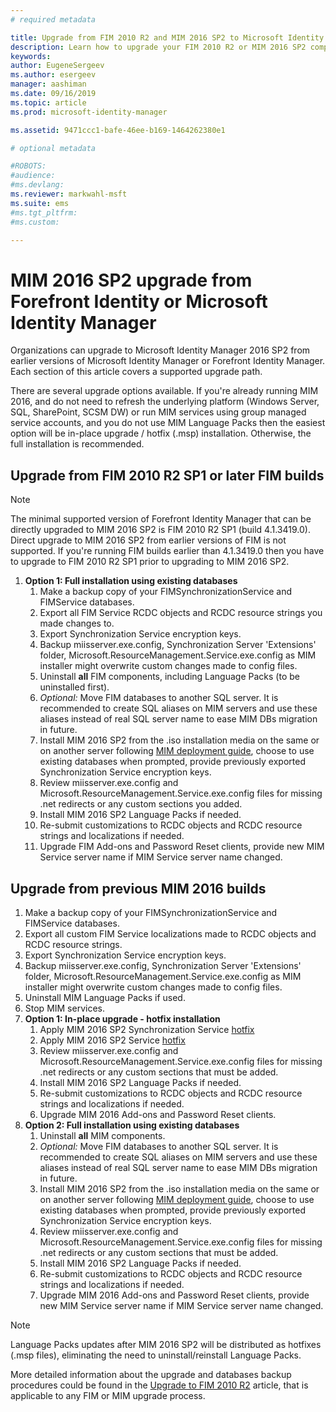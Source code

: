 ```yaml
---
# required metadata

title: Upgrade from FIM 2010 R2 and MIM 2016 SP2 to Microsoft Identity Manager 2016 Service Pack 2 | Microsoft Docs
description: Learn how to upgrade your FIM 2010 R2 or MIM 2016 SP2 components, and then install the components that are new in MIM 2016.
keywords:
author: EugeneSergeev
ms.author: esergeev
manager: aashiman
ms.date: 09/16/2019
ms.topic: article
ms.prod: microsoft-identity-manager

ms.assetid: 9471ccc1-bafe-46ee-b169-1464262380e1

# optional metadata

#ROBOTS:
#audience:
#ms.devlang:
ms.reviewer: markwahl-msft
ms.suite: ems
#ms.tgt_pltfrm:
#ms.custom:

---
```


# MIM 2016 SP2 upgrade  from Forefront Identity  or Microsoft Identity Manager

Organizations can upgrade to Microsoft Identity Manager 2016 SP2 from earlier versions of Microsoft Identity Manager or Forefront Identity Manager.  Each section of this article covers a supported upgrade path.

There are several upgrade options available. If you're already running MIM 2016, and do not need to refresh the underlying platform (Windows Server, SQL, SharePoint, SCSM DW) or run MIM services using group managed service accounts, and you do not use MIM Language Packs then the easiest option will be in-place upgrade / hotfix (.msp) installation. Otherwise, the full installation is recommended.


## Upgrade from FIM 2010 R2 SP1 or later FIM builds

> [!NOTE]
The minimal supported version of Forefront Identity Manager that can be directly upgraded to MIM 2016 SP2 is FIM 2010 R2 SP1 (build 4.1.3419.0). Direct upgrade to MIM 2016 SP2 from earlier versions of FIM is not supported. If you're running FIM builds earlier than 4.1.3419.0 then you have to upgrade to FIM 2010 R2 SP1 prior to upgrading to MIM 2016 SP2.

1. **Option 1: Full installation using existing databases**
    1. Make a backup copy of your FIMSynchronizationService and FIMService databases.
    1. Export all FIM Service RCDC objects and RCDC resource strings you made changes to.
    1. Export Synchronization Service encryption keys.
    1. Backup miisserver.exe.config, Synchronization Server 'Extensions' folder, Microsoft.ResourceManagement.Service.exe.config as MIM installer might overwrite custom changes made to config files.
    1. Uninstall **all** FIM components, including Language Packs (to be uninstalled first).
    1. *Optional:* Move FIM databases to another SQL server. It is recommended to create SQL aliases on MIM servers and use these aliases instead of real SQL server name to ease MIM DBs migration in future.
    1. Install MIM 2016 SP2 from the .iso installation media on the same or on another server following [MIM deployment guide](microsoft-identity-manager-deploy.md), choose to use existing databases when prompted, provide previously exported Synchronization Service encryption keys.
    1. Review miisserver.exe.config and Microsoft.ResourceManagement.Service.exe.config files for missing .net redirects or any custom sections you added.
    1. Install MIM 2016 SP2 Language Packs if needed.
    1. Re-submit customizations to RCDC objects and RCDC resource strings and localizations if needed.
    1. Upgrade FIM Add-ons and Password Reset clients, provide new MIM Service server name if MIM Service server name changed.
    
## Upgrade from previous MIM 2016 builds
1. Make a backup copy of your FIMSynchronizationService and FIMService databases.
1. Export all custom FIM Service localizations made to RCDC objects and RCDC resource strings.
1. Export Synchronization Service encryption keys.
1. Backup miisserver.exe.config, Synchronization Server 'Extensions' folder, Microsoft.ResourceManagement.Service.exe.config as MIM installer might overwrite custom changes made to config files.
1. Uninstall MIM Language Packs if used.
1. Stop MIM services.
1. **Option 1: In-place upgrade - hotfix installation**
    1. Apply MIM 2016 SP2 Synchronization Service [hotfix](https://www.microsoft.com/download/details.aspx?id=100412)
    1. Apply MIM 2016 SP2 Service [hotfix](https://www.microsoft.com/download/details.aspx?id=100412)
    1. Review miisserver.exe.config and Microsoft.ResourceManagement.Service.exe.config files for missing .net redirects or any custom sections that must be added.
    1. Install MIM 2016 SP2 Language Packs if needed.
    1. Re-submit customizations to RCDC objects and RCDC resource strings and localizations if needed.
    1. Upgrade MIM 2016 Add-ons and Password Reset clients.
1. **Option 2: Full installation using existing databases**
    1. Uninstall **all** MIM components.
    1. *Optional:* Move FIM databases to another SQL server. It is recommended to create SQL aliases on MIM servers and use these aliases instead of real SQL server name to ease MIM DBs migration in future.
    1. Install MIM 2016 SP2 from the .iso installation media on the same or on another server following [MIM deployment guide](microsoft-identity-manager-deploy.md), choose to use existing databases when prompted, provide previously exported Synchronization Service encryption keys.
    1. Review miisserver.exe.config and Microsoft.ResourceManagement.Service.exe.config files for missing .net redirects or any custom sections that must be added.
    1. Install MIM 2016 SP2 Language Packs if needed.
    1. Re-submit customizations to RCDC objects and RCDC resource strings and localizations if needed.
    1. Upgrade MIM 2016 Add-ons and Password Reset clients, provide new MIM Service server name if MIM Service server name changed.

> [!NOTE]
Language Packs updates after MIM 2016 SP2 will be distributed as hotfixes (.msp files), eliminating the need to uninstall/reinstall Language Packs.

More detailed information about the upgrade and databases backup procedures could be found in the [Upgrade to FIM 2010 R2](https://docs.microsoft.com/previous-versions/mim/jj134291%28v%3dws.10%29) article, that is applicable to any FIM or MIM upgrade process.
